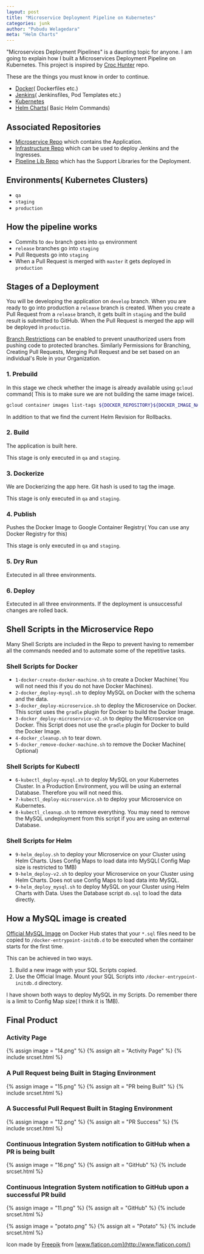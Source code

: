 ```yaml
---
layout: post
title: "Microservice Deployment Pipeline on Kubernetes"
categories: junk
author: "Pubudu Welagedara"
meta: "Helm Charts"
---
```


"Microservices Deployment Pipelines" is a daunting topic for anyone. I am going to explain how I built a Microservices Deployment Pipeline on Kubernetes. This project is inspired by [Croc Hunter][crochunter] repo.

These are the things you must know in order to continue.

- [Docker][docker]( Dockerfiles etc.)
- [Jenkins][jenkins]( Jenkinsfiles, Pod Templates etc.)
- [Kubernetes][kubernetes]
- [Helm Charts][helm]( Basic Helm Commands)

## Associated Repositories

- [Microservice Repo][microservice] which contains the Application. 
- [Infrastructure Repo][infra] which can be used to deploy Jenkins and the Ingresses.
- [Pipeline Lib Repo][pipeline-lib] which has the Support Libraries for the Deployment.

## Environments( Kubernetes Clusters)

- `qa`
- `staging`
- `production`

## How the pipeline works

- Commits to `dev` branch goes into `qa` environment
- `release` branches go into `staging`
- Pull Requests go into `staging`
- When a Pull Request is merged with `master` it gets deployed in `production`


## Stages of a Deployment

You will be developing the application on `develop` branch. When you are ready to go into production a `release` branch is created. When you create a Pull Request from a `release` branch, it gets built in `staging` and the build result is submitted to GitHub. When the Pull Request is merged the app will be deployed in `productio`.

[Branch Restrictions][restrictions] can be enabled to prevent unauthorized users from pushing code to protected branches. Similarly Permissions for Branching, Creating Pull Requests, Merging Pull Request and be set based on an individual's Role in your Organization.

### 1. Prebuild

In this stage we check whether the image is already available using `gcloud` command( This is to make sure we are not building the same image twice). 

```bash
gcloud container images list-tags ${DOCKER_REPOSITORY}${DOCKER_IMAGE_NAME} --limit 9999 | grep ${GIT_COMMIT_HASH} | wc -l
```

In addition to that we find the current Helm Revision for Rollbacks.

### 2. Build

The application is built here. 

This stage is only executed in `qa` and `staging`.

### 3. Dockerize

We are Dockerizing the app here. Git hash is used to tag the image.

This stage is only executed in `qa` and `staging`.

### 4. Publish

Pushes the Docker Image to Google Container Registry( You can use any Docker Registry for this)

This stage is only executed in `qa` and `staging`.

### 5. Dry Run

Extecuted in all three environments.

### 6. Deploy

Extecuted in all three environments. If the deployment is unsuccessful changes are rolled back.

## Shell Scripts in the Microservice Repo

Many Shell Scripts are included in the Repo to prevent having to remember all the commands needed and to automate some of the repetitive tasks.

### Shell Scripts for Docker

- `1-docker-create-docker-machine.sh` to create a Docker Machine( You will not need this if you do not have Docker Machines).
- `2-docker_deploy-mysql.sh` to deploy MySQL on Docker with the schema and the data.
- `3-docker_deploy-microservice.sh` to deploy the Microservice on Docker. This script uses the `gradle` plugin for Docker to build the Docker Image.
- `3-docker_deploy-microservice-v2.sh` to deploy the Microservice on Docker. This Script does not use the `gradle` plugin for Docker to build the Docker Image.
- `4-docker_cleanup.sh` to tear down.
- `5-docker_remove-docker-machine.sh` to remove the Docker Machine( Optional)

### Shell Scripts for Kubectl
- `6-kubectl_deploy-mysql.sh` to deploy MySQL on your Kubernetes Cluster. In a Production Environment, you will be using an external Database. Therefore you will not need this.
- `7-kubectl_deploy-microservice.sh` to deploy your Microservice on Kubernetes. 
- `8-kubectl_cleanup.sh` to remove everything. You may need to remove the MySQL undeployment from this script if you are using an external Database.

### Shell Scripts for Helm

- `9-helm_deploy.sh` to deploy your Microservice on your Cluster using Helm Charts. Uses Config Maps to load data into MySQL( Config Map size is restricted to 1MB)
- `9-helm_deploy-v2.sh` to deploy your Microservice on your Cluster using Helm Charts. Does not use Config Maps to load data into MySQL.
- `9-helm_deploy_mysql.sh` to deploy MySQL on your Cluster using Helm Charts with Data. Uses the Database script `db.sql` to load the data directly.

## How a MySQL image is created

[Official MySQL Image][mysql-docker] on Docker Hub states that your `*.sql` files need to be copied to `/docker-entrypoint-initdb.d` to be executed when the container starts for the first time. 

This can be achieved in two ways.
1. Build a new image with your SQL Scripts copied. 
2. Use the Official Image. Mount your SQL Scripts into `/docker-entrypoint-initdb.d` directory. 

I have shown both ways to deploy MySQL in my Scripts. Do remember there is a limit to Config Map size( I think it is 1MB).

## Final Product

### Activity Page
{% assign image = "14.png" %}
{% assign alt = "Activity Page" %}
{% include srcset.html %}

### A Pull Request being Built in Staging Environment
{% assign image = "15.png" %}
{% assign alt = "PR being Built" %}
{% include srcset.html %}

### A Successful Pull Request Built in Staging Environment
{% assign image = "12.png" %}
{% assign alt = "PR Success" %}
{% include srcset.html %}

### Continuous Integration System notification to GitHub when a PR is being built
{% assign image = "16.png" %}
{% assign alt = "GitHub" %}
{% include srcset.html %}

### Continuous Integration System notification to GitHub upon a successful PR build
{% assign image = "11.png" %}
{% assign alt = "GitHub" %}
{% include srcset.html %}

{% assign image = "potato.png" %}
{% assign alt = "Potato" %}
{% include srcset.html %}

Icon made by [Freepik](http://www.freepik.com/) from [www.flaticon.com](http://www.flaticon.com/)

[docker]: https://www.docker.com/
[crochunter]: https://github.com/lachie83/croc-hunter
[jenkins]: https://jenkins.io/
[kubernetes]: https://kubernetes.io/
[helm]: https://github.com/kubernetes/charts
[restrictions]: https://help.github.com/articles/enabling-branch-restrictions/
[microservice]: https://github.com/welagedara/microservice
[infra]: https://github.com/welagedara/microservice-infrastructure
[pipeline-lib]: https://github.com/welagedara/pipeline-github-lib/
[mysql-docker]: https://hub.docker.com/_/mysql/

